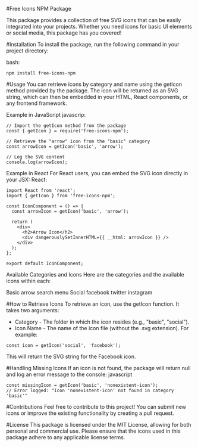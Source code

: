 #Free Icons NPM Package

This package provides a collection of free SVG icons that can be easily integrated into your projects. Whether you need icons for basic UI elements or social media, this package has you covered!

#Installation
To install the package, run the following command in your project directory:

bash:
```
npm install free-icons-npm
```

#Usage
You can retrieve icons by category and name using the getIcon method provided by the package. The icon will be returned as an SVG string, which can then be embedded in your HTML, React components, or any frontend framework.

Example in JavaScript
javascrip:
```
// Import the getIcon method from the package
const { getIcon } = require('free-icons-npm');

// Retrieve the "arrow" icon from the "basic" category
const arrowIcon = getIcon('basic', 'arrow');

// Log the SVG content
console.log(arrowIcon);
```

Example in React
For React users, you can embed the SVG icon directly in your JSX:
React:
```
import React from 'react';
import { getIcon } from 'free-icons-npm';

const IconComponent = () => {
  const arrowIcon = getIcon('basic', 'arrow');

  return (
    <div>
      <h2>Arrow Icon</h2>
      <div dangerouslySetInnerHTML={{ __html: arrowIcon }} />
    </div>
  );
};

export default IconComponent;
```

Available Categories and Icons
Here are the categories and the available icons within each:

Basic
arrow
search
menu
Social
facebook
twitter
instagram

#How to Retrieve Icons
To retrieve an icon, use the getIcon function. It takes two arguments:

- Category - The folder in which the icon resides (e.g., "basic", "social").
- Icon Name - The name of the icon file (without the .svg extension).
For example:
```
const icon = getIcon('social', 'facebook');
```

This will return the SVG string for the Facebook icon.

#Handling Missing Icons
If an icon is not found, the package will return null and log an error message to the console:
javascript
```
const missingIcon = getIcon('basic', 'nonexistent-icon');
// Error logged: "Icon 'nonexistent-icon' not found in category 'basic'"
```

#Contributions
Feel free to contribute to this project! You can submit new icons or improve the existing functionality by creating a pull request.

#License
This package is licensed under the MIT License, allowing for both personal and commercial use. Please ensure that the icons used in this package adhere to any applicable license terms.






